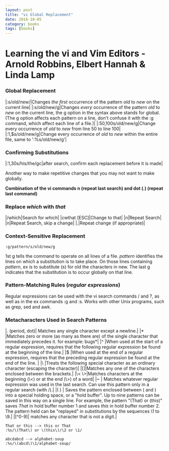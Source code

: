 ```yaml
---
layout: post
title: "vi Global Replacement"
date: 2016-10-05
category: books
tags: [books]
---
```

# Learning the vi and Vim Editors - Arnold Robbins, Elbert Hannah & Linda Lamp

### Global Replacement

|:s/old/new/|Changes *the first* occurrence of the pattern *old* to *new* on the current line|
|:s/old/new/g|Changes *every* occurrence of the pattern *old* to *new* on the current line, the g option in the syntax above stands for global.(The g option affects each pattern on a line, don't confuse it with the :g command, which affect each line of a file.)|
|:50,100s/old/new/g|Change every occurrence of *old* to *new* from line 50 to line 100|
|:1,$s/old/new/g|Change every occurrence of *old* to *new* within the entire file, same to ':%s/old/new/g'|

### Confirming Substitutions

|:1,30s/his/the/gc|after search, confirm each replacement before it is made|

Another way to make repetitive changes that you may not want to make globally.

**Combination of the vi commands n (repeat last search) and dot (.) (repeat last command)**

### Replace *which* with *that* 

|/which|Search for *which*|
|cwthat [ESC]|Change to that|
|n|Repeat Search|
|n|Repeat Search, skip a change|
|.|Repeat change (if appropriate)|

### Context-Sensitive Replacement

    :g/pattern/s/old/new/g

1st g tells the command to operate on all lines of a file. 
*pattern* identifies the lines on which a substitution is to take place.
On those lines containing *pattern*, ex is to substitute (s) for old the characters in new.
The last g indicates that the substitution is to occur globally on that line.

### Pattern-Matching Rules (*regular expressions*)

Regular expressions can be used with the vi search commands / and ?, as well as in the ex commands :g and :s.
Works with other Unix programs, such as grep, sed and awk.

### Metacharacters Used in Search Patterns

|. (period, dot)| Matches any single character except a newline.|
|* |Matches zero or more (as many as there are) of the single character that immediately precedes it. for example: bugs*|
|^ |When used at the start of a regular expression, requires that the following regular expression be found at the beginning of the line.|
|$ |When used at the end of a regular expression, requires that the preceding regular expression be found at the end of the line. |
|\ |Treats the following special character as an ordinary character (escaping the character)|
|[]|Matches any one of the characters enclosed between the brackets.|
|\\< \\>|Matches characters at the beginning (\\<) or at the end (\\>) of a word|
|~ | Matches whatever regular expression was used in the last search. Can use this pattern only in a regular search (with /).|
|\( \) | Saves the pattern enclosed between \( and \) into a special holding space, or a "hold buffer". 
Up to nine patterns can be saved in this way on a single line. 
For example, the pattern "\(That) or \(this\)" saves *That* in hold buffer number 1 and saves *this* in hold buffer number 2. 
The pattern held can be "replayed" in substitutions by the sequences \1 to \9.|
|[^0-9]| matches any character that is not a digit.|

    That or this --> this or That
    :%s/\(That\) or \(this\)/\2 or \1/

    abcdabcd --> alphabet-soup
    :%s/\(abcd\)\1/alphabet-soup/

